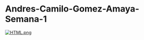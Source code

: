 # Andres-Camilo-Gomez-Amaya-Semana-1
[![HTML.png](https://i.postimg.cc/L6DSGYGb/HTML.png)](https://postimg.cc/Whdxk3NG)
